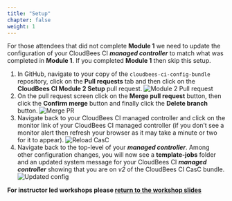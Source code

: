 ```yaml
---
title: "Setup"
chapter: false
weight: 1
---
```


For those attendees that did not complete **Module 1** we need to update the configuration of your CloudBees CI ***managed controller*** to match what was completed in **Module 1**. If you completed **Module 1** then skip this setup.

1. In GitHub, navigate to your copy of the `cloudbees-ci-config-bundle` repository, click on the **Pull requests** tab and then click on the **CloudBees CI Module 2 Setup** pull request. ![Module 2 Pull request](module-2-pull-request.png?width=50pc)
2. On the pull request screen click on the **Merge pull request** button, then click the **Confirm merge** button and finally click the **Delete branch** button. ![Merge PR](merge-pr.png?width=50pc)
3. Navigate back to your CloudBees CI managed controller and click on the monitor link of your CloudBees CI managed controller (if you don’t see a monitor alert then refresh your browser as it may take a minute or two for it to appear). ![Reload CasC](reload-config.png?width=50pc)
4. Navigate back to the top-level of your ***managed controller***. Among other configuration changes, you will now see a **template-jobs** folder and an updated system message for your CloudBees CI ***managed controller*** showing that you are on *v2* of the CloudBees CI CasC bundle. ![Updated config](updated-config.png?width=50pc)

**For instructor led workshops please <a href="https://cloudbees-days.github.io/cloudbees-field-workshops/cloudbees-ci/#41">return to the workshop slides</a>**
